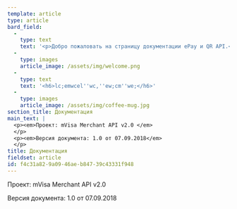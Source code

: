 ```yaml
---
template: article
type: article
bard_field:
  -
    type: text
    text: '<p>Добро пожаловать на страницу документации ePay и QR API.</p>'
  -
    type: images
    article_image: /assets/img/welcome.png
  -
    type: text
    text: '<h6>lc;emwcel''wc,''ew;cm''we;</h6>'
  -
    type: images
    article_image: /assets/img/coffee-mug.jpg
section_title: Документация
main_text: |
  <p><em>Проект: mVisa Merchant API v2.0 </em>
  </p>
  <p><em>Версия документа: 1.0 от 07.09.2018</em>
  </p>
title: Документация
fieldset: article
id: f4c31a82-9a09-46ae-b847-39c43331f948
---
```

<p>Проект: mVisa Merchant API v2.0
</p>
<p>Версия документа: 1.0 от 07.09.2018
</p>
